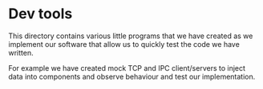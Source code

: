 # Dev tools

This directory contains various little programs that we have created as we implement our software that allow us to quickly test the code we have written.

For example we have created mock TCP and IPC client/servers to inject data into components and observe behaviour and test our implementation.
